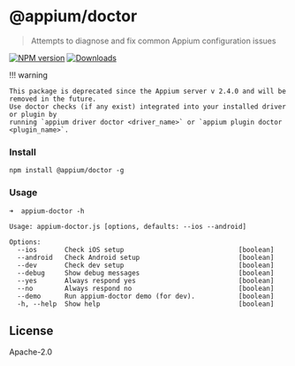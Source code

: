 # @appium/doctor

> Attempts to diagnose and fix common Appium configuration issues

[![NPM version](http://img.shields.io/npm/v/@appium/doctor.svg)](https://npmjs.org/package/@appium/doctor)
[![Downloads](http://img.shields.io/npm/dm/@appium/doctor.svg)](https://npmjs.org/package/@appium/doctor)

!!! warning

    This package is deprecated since the Appium server v 2.4.0 and will be removed in the future.
    Use doctor checks (if any exist) integrated into your installed driver or plugin by
    running `appium driver doctor <driver_name>` or `appium plugin doctor <plugin_name>`.

### Install

```
npm install @appium/doctor -g
```

### Usage

```
➜  appium-doctor -h

Usage: appium-doctor.js [options, defaults: --ios --android]

Options:
  --ios       Check iOS setup                             [boolean]
  --android   Check Android setup                         [boolean]
  --dev       Check dev setup                             [boolean]
  --debug     Show debug messages                         [boolean]
  --yes       Always respond yes                          [boolean]
  --no        Always respond no                           [boolean]
  --demo      Run appium-doctor demo (for dev).           [boolean]
  -h, --help  Show help                                   [boolean]
```

## License

Apache-2.0
